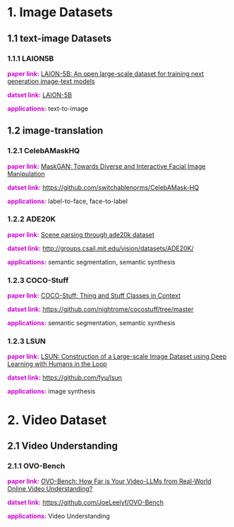 # 1. Image Datasets
## 1.1 text-image Datasets
### 1.1.1 LAION5B
**<font color=#CC00CC>paper link:</font>** [LAION-5B: An open large-scale dataset for training next generation image-text models](https://openreview.net/forum?id=M3Y74vmsMcY)

**<font color=#CC00CC>datset link:</font>** [LAION-5B](https://laion.ai/laion-5b-a-new-era-of-open-large-scale-multi-modal-datasets/)

**<font color=#CC00CC>applications:</font>** text-to-image

## 1.2 image-translation
### 1.2.1 CelebAMaskHQ
**<font color=#CC00CC>paper link:</font>** [MaskGAN: Towards Diverse and Interactive Facial Image Manipulation](https://arxiv.org/abs/1907.11922)

**<font color=#CC00CC>datset link:</font>** https://github.com/switchablenorms/CelebAMask-HQ

**<font color=#CC00CC>applications:</font>** label-to-face, face-to-label

### 1.2.2 ADE20K
**<font color=#CC00CC>paper link:</font>** [Scene parsing through ade20k dataset](https://openaccess.thecvf.com/content_cvpr_2017/html/Zhou_Scene_Parsing_Through_CVPR_2017_paper.html)

**<font color=#CC00CC>datset link:</font>** http://groups.csail.mit.edu/vision/datasets/ADE20K/

**<font color=#CC00CC>applications:</font>** semantic segmentation, semantic synthesis

### 1.2.3 COCO-Stuff
**<font color=#CC00CC>paper link:</font>** [COCO-Stuff: Thing and Stuff Classes in Context](https://arxiv.org/abs/1612.03716)

**<font color=#CC00CC>datset link:</font>** https://github.com/nightrome/cocostuff/tree/master

**<font color=#CC00CC>applications:</font>** semantic segmentation, semantic synthesis

### 1.2.3 LSUN
**<font color=#CC00CC>paper link:</font>** [LSUN: Construction of a Large-scale Image Dataset using Deep Learning with Humans in the Loop](https://arxiv.org/pdf/1506.03365v3.pdf)

**<font color=#CC00CC>datset link:</font>** https://github.com/fyu/lsun

**<font color=#CC00CC>applications:</font>** image synthesis


# 2. Video Dataset
## 2.1 Video Understanding
### 2.1.1 OVO-Bench

**<font color=#CC00CC>paper link:</font>** [OVO-Bench: How Far is Your Video-LLMs from Real-World Online Video Understanding?](https://arxiv.org/pdf/2501.05510)

**<font color=#CC00CC>datset link:</font>** https://github.com/JoeLeelyf/OVO-Bench

**<font color=#CC00CC>applications:</font>** Video Understanding